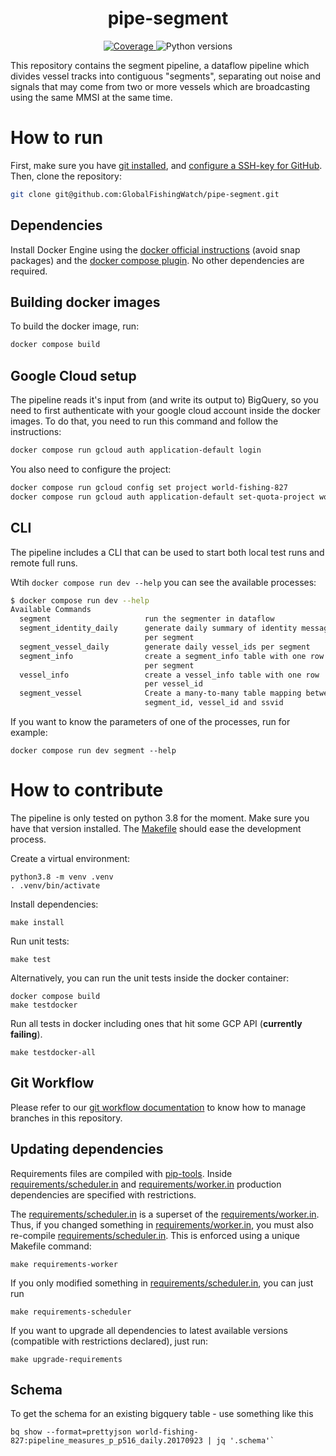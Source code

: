 <h1 align="center" style="border-bottom: none;"> pipe-segment </h1>

<p align="center">
  <a href="https://codecov.io/gh/GlobalFishingWatch/pipe-segment">
    <img alt="Coverage" src="https://codecov.io/gh/GlobalFishingWatch/pipe-segment/graph/badge.svg?token=OO2L9SXVG0">
  </a>
  <a>
    <img alt="Python versions" src="https://img.shields.io/github/v/release/GlobalFishingWatch/pipe-segment">
  </a>
</p>


This repository contains the segment pipeline,
a dataflow pipeline which divides vessel tracks into contiguous "segments",
separating out noise and signals that may come from two or more vessels
which are broadcasting using the same MMSI at the same time.

[configure a SSH-key for GitHub]: https://docs.github.com/en/authentication/connecting-to-github-with-ssh/adding-a-new-ssh-key-to-your-github-account
[docker official instructions]: https://docs.docker.com/engine/install/
[docker compose plugin]: https://docs.docker.com/compose/install/linux/
[examples]: examples/
[git installed]: https://git-scm.com/downloads
[git workflow documentation]: GIT-WORKFLOW.md
[Makefile]: Makefile
[pip-tools]: https://pip-tools.readthedocs.io/en/stable/
[requirements/scheduler.in]: requirements/scheduler.in
[requirements/worker.in]: requirements/worker.in
[Semantic Versioning]: https://semver.org

# How to run

First, make sure you have [git installed], and [configure a SSH-key for GitHub].
Then, clone the repository:
```bash
git clone git@github.com:GlobalFishingWatch/pipe-segment.git
```

## Dependencies

Install Docker Engine using the [docker official instructions] (avoid snap packages)
and the [docker compose plugin]. No other dependencies are required.

## Building docker images

To build the docker image, run:
```bash
docker compose build
```

## Google Cloud setup

The pipeline reads it's input from (and write its output to) BigQuery,
so you need to first authenticate with your google cloud account inside the docker images.
To do that, you need to run this command and follow the instructions:
```bash
docker compose run gcloud auth application-default login
```

You also need to configure the project:
```bash
docker compose run gcloud config set project world-fishing-827
docker compose run gcloud auth application-default set-quota-project world-fishing-827
```

## CLI

The pipeline includes a CLI that can be used to start both local test runs and
remote full runs.

Wtih `docker compose run dev --help` you can see the available processes:
```bash
$ docker compose run dev --help
Available Commands
  segment                     run the segmenter in dataflow
  segment_identity_daily      generate daily summary of identity messages
                              per segment
  segment_vessel_daily        generate daily vessel_ids per segment
  segment_info                create a segment_info table with one row
                              per segment
  vessel_info                 create a vessel_info table with one row
                              per vessel_id
  segment_vessel              Create a many-to-many table mapping between
                              segment_id, vessel_id and ssvid
```

If you want to know the parameters of one of the processes, run for example:
```shell
docker compose run dev segment --help
```

# How to contribute

The pipeline is only tested on python 3.8 for the moment.
Make sure you have that version installed.
The [Makefile] should ease the development process.

Create a virtual environment:
```shell
python3.8 -m venv .venv
. .venv/bin/activate
```

Install dependencies:
```shell
make install
```

Run unit tests:
```shell
make test
```

Alternatively, you can run the unit tests inside the docker container:
```shell
docker compose build
make testdocker
```

Run all tests in docker including ones that hit some GCP API (**currently failing**).
```shell
make testdocker-all
```

## Git Workflow

Please refer to our [git workflow documentation] to know how to manage branches in this repository.

## Updating dependencies

Requirements files are compiled with [pip-tools].
Inside [requirements/scheduler.in] and [requirements/worker.in]
production dependencies are specified with restrictions.

The [requirements/scheduler.in] is a superset of the [requirements/worker.in].
Thus, if you changed something in [requirements/worker.in],
you must also re-compile [requirements/scheduler.in].
This is enforced using a unique Makefile command:
```shell
make requirements-worker
```
If you only modified something in [requirements/scheduler.in], you can just run
```shell
make requirements-scheduler
```

If you want to upgrade all dependencies to latest available versions
(compatible with restrictions declared), just run:
```shell
make upgrade-requirements
```

## Schema

To get the schema for an existing bigquery table - use something like this
```shell
bq show --format=prettyjson world-fishing-827:pipeline_measures_p_p516_daily.20170923 | jq '.schema'`
```